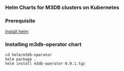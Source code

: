 ### Helm Charts for M3DB clusters on Kubernetes

### Prerequisite

[Install helm](https://docs.helm.sh/using_helm/#installing-helm)

### Installing m3db-operator chart

```
cd helm/m3db-operator
helm package .
helm install m3db-operator-0.0.1.tgz
```


